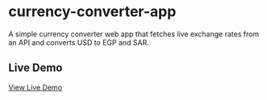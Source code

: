 # currency-converter-app

A simple currency converter web app that fetches live exchange rates from an API and converts USD to EGP and SAR.  

## Live Demo

[View Live Demo](https://shahenda-elshayal.github.io/currency-converter-app/)
